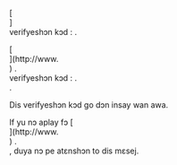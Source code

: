 [<br host>]<br action>verifyeshɔn kɔd : .<br code>

[<br host>](http://www.<br host>) .<br action>verifyeshɔn kɔd : .<br code>.

Dis verifyeshɔn kɔd go dɔn insay wan awa.

If yu nɔ aplay fɔ [<br host>](http://www.<br host>) .<br action>, duya nɔ pe atɛnshɔn to dis mɛsej.
